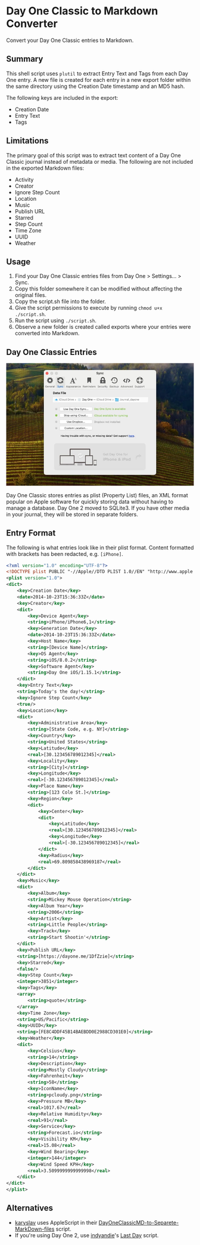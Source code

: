 # Day One Classic to Markdown Converter

Convert your Day One Classic entries to Markdown.

## Summary
This shell script uses `plutil` to extract Entry Text and Tags from each Day One entry. A new file is created for each entry in a new export folder within the same directory using the Creation Date timestamp and an MD5 hash.

The following keys are included in the export:
- Creation Date
- Entry Text
- Tags

## Limitations
The primary goal of this script was to extract text content of a Day One Classic journal instead of metadata or media. The following are not included in the exported Markdown files:
- Activity
- Creator
- Ignore Step Count
- Location
- Music
- Publish URL
- Starred
- Step Count
- Time Zone
- UUID
- Weather

## Usage
1. Find your Day One Classic entries files from Day One > Settings… > Sync.
2. Copy this folder somewhere it can be modified without affecting the original files.
3. Copy the script.sh file into the folder.
4. Give the script permissions to execute by running `chmod u+x ./script.sh`.
5. Run the script using `./script.sh`.
6. Observe a new folder is created called exports where your entries were converted into Markdown.

## Day One Classic Entries
![Day One Classic Sync Settings](README/day-one-classic-settings-sync.jpeg)

Day One Classic stores entries as plist (Property List) files, an XML format popular on Apple software for quickly storing data without having to manage a database. Day One 2 moved to SQLite3. If you have other media in your journal, they will be stored in separate folders.

## Entry Format
The following is what entries look like in their plist format. Content formatted with brackets has been redacted, e.g. `[iPhone]`.

```xml
<?xml version="1.0" encoding="UTF-8"?>
<!DOCTYPE plist PUBLIC "-//Apple//DTD PLIST 1.0//EN" "http://www.apple.com/DTDs/PropertyList-1.0.dtd">
<plist version="1.0">
<dict>
	<key>Creation Date</key>
	<date>2014-10-23T15:36:33Z</date>
	<key>Creator</key>
	<dict>
		<key>Device Agent</key>
		<string>iPhone/iPhone6,1</string>
		<key>Generation Date</key>
		<date>2014-10-23T15:36:33Z</date>
		<key>Host Name</key>
		<string>[Device Name]</string>
		<key>OS Agent</key>
		<string>iOS/8.0.2</string>
		<key>Software Agent</key>
		<string>Day One iOS/1.15.1</string>
	</dict>
	<key>Entry Text</key>
	<string>Today's the day!</string>
	<key>Ignore Step Count</key>
	<true/>
	<key>Location</key>
	<dict>
		<key>Administrative Area</key>
		<string>[State Code, e.g. NY]</string>
		<key>Country</key>
		<string>United States</string>
		<key>Latitude</key>
		<real>[30.123456789012345]</real>
		<key>Locality</key>
		<string>[City]</string>
		<key>Longitude</key>
		<real>[-30.123456789012345]</real>
		<key>Place Name</key>
		<string>[123 Cole St.]</string>
		<key>Region</key>
		<dict>
			<key>Center</key>
			<dict>
				<key>Latitude</key>
				<real>[30.123456789012345]</real>
				<key>Longitude</key>
				<real>[-30.123456789012345]</real>
			</dict>
			<key>Radius</key>
			<real>69.809858438969187</real>
		</dict>
	</dict>
	<key>Music</key>
	<dict>
		<key>Album</key>
		<string>Mickey Mouse Operation</string>
		<key>Album Year</key>
		<string>2006</string>
		<key>Artist</key>
		<string>Little People</string>
		<key>Track</key>
		<string>Start Shootin'</string>
	</dict>
	<key>Publish URL</key>
	<string>[https://dayone.me/1DfZzie]</string>
	<key>Starred</key>
	<false/>
	<key>Step Count</key>
	<integer>3851</integer>
	<key>Tags</key>
	<array>
		<string>quote</string>
	</array>
	<key>Time Zone</key>
	<string>US/Pacific</string>
	<key>UUID</key>
	<string>[FE8C4DDF45B14BAEBDD0E2988CD301E0]</string>
	<key>Weather</key>
	<dict>
		<key>Celsius</key>
		<string>14</string>
		<key>Description</key>
		<string>Mostly Cloudy</string>
		<key>Fahrenheit</key>
		<string>58</string>
		<key>IconName</key>
		<string>pcloudy.png</string>
		<key>Pressure MB</key>
		<real>1017.67</real>
		<key>Relative Humidity</key>
		<real>91</real>
		<key>Service</key>
		<string>Forecast.io</string>
		<key>Visibility KM</key>
		<real>15.08</real>
		<key>Wind Bearing</key>
		<integer>144</integer>
		<key>Wind Speed KPH</key>
		<real>3.5099999999999998</real>
	</dict>
</dict>
</plist>
```

## Alternatives
- [karyslav](https://github.com/karyslav) uses AppleScript in their [DayOneClassicMD-to-Separete-MarkDown-files](https://github.com/karyslav/DayOneClassicMD-to-Separete-MarkDown-files/tree/main) script.
- If you're using Day One 2, use [indyandie](https://github.com/Indyandie)'s [Last Day](https://github.com/Indyandie/last-day) script.
